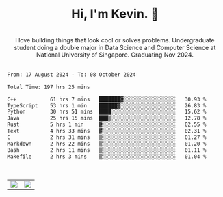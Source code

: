 <!--
**kevin-pek/kevin-pek** is a ✨ _special_ ✨ repository because its `README.md` (this file) appears on your GitHub profile.

Here are some ideas to get you started:

- 🔭 I’m currently working on ...
- 🌱 I’m currently learning ...
- 👯 I’m looking to collaborate on ...
- 🤔 I’m looking for help with ...
- 💬 Ask me about ...
- 📫 How to reach me: ...
- 😄 Pronouns: ...
- ⚡ Fun fact: ...
-->
<div align="center">
  <h1>Hi, I'm Kevin. 👋</h1>
  <br />
  I love building things that look cool or solves problems. Undergraduate student doing a double major in Data Science and Computer Science at National University of Singapore. Graduating Nov 2024.
</div>
<br />
<!--START_SECTION:waka-->

```txt
From: 17 August 2024 - To: 08 October 2024

Total Time: 197 hrs 25 mins

C++           61 hrs 7 mins   ███████▓░░░░░░░░░░░░░░░░░   30.93 %
TypeScript    53 hrs 1 min    ██████▓░░░░░░░░░░░░░░░░░░   26.83 %
Python        30 hrs 51 mins  ████░░░░░░░░░░░░░░░░░░░░░   15.62 %
Java          25 hrs 15 mins  ███▒░░░░░░░░░░░░░░░░░░░░░   12.78 %
Rust          5 hrs 1 min     ▓░░░░░░░░░░░░░░░░░░░░░░░░   02.55 %
Text          4 hrs 33 mins   ▓░░░░░░░░░░░░░░░░░░░░░░░░   02.31 %
C             2 hrs 31 mins   ▒░░░░░░░░░░░░░░░░░░░░░░░░   01.27 %
Markdown      2 hrs 22 mins   ▒░░░░░░░░░░░░░░░░░░░░░░░░   01.20 %
Bash          2 hrs 11 mins   ▒░░░░░░░░░░░░░░░░░░░░░░░░   01.11 %
Makefile      2 hrs 3 mins    ▒░░░░░░░░░░░░░░░░░░░░░░░░   01.04 %
```

<!--END_SECTION:waka-->
<br />
<table width="100%">
  <tr>
    <td align="left" width="50%">
      <img src="https://github-readme-stats-kevin-pek.vercel.app/api?username=kevin-pek&include_all_commits=true&count_private=true&theme=rose_pine" />
    </td>
    <td align="right" width="50%">
      <img src="https://github-readme-stats-kevin-pek.vercel.app/api/top-langs?username=kevin-pek&langs_count=10&hide_progress=true&theme=rose_pine" />
    </td>
  </tr>
</table>

